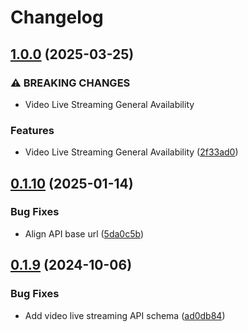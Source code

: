 # Changelog

## [1.0.0](https://github.com/CloudinaryLtd/public-interfaces/compare/video-live-streaming-api-v0.1.10...video-live-streaming-api-v1.0.0) (2025-03-25)


### ⚠ BREAKING CHANGES

* Video Live Streaming General Availability

### Features

* Video Live Streaming General Availability ([2f33ad0](https://github.com/CloudinaryLtd/public-interfaces/commit/2f33ad0304ba4c339a02f6c1e75aa6fbabfd059d))

## [0.1.10](https://github.com/CloudinaryLtd/public-interfaces/compare/video-live-streaming-api-v0.1.9...video-live-streaming-api-v0.1.10) (2025-01-14)


### Bug Fixes

* Align API base url ([5da0c5b](https://github.com/CloudinaryLtd/public-interfaces/commit/5da0c5b13ebcebdbc13d16c2618b568b80f9c83c))

## [0.1.9](https://github.com/CloudinaryLtd/public-interfaces/compare/video-live-streaming-api-v0.1.8...video-live-streaming-api-v0.1.9) (2024-10-06)


### Bug Fixes

* Add video live streaming API schema ([ad0db84](https://github.com/CloudinaryLtd/public-interfaces/commit/ad0db84884c1135192d47039a3b7ad2c48ea67a4))
